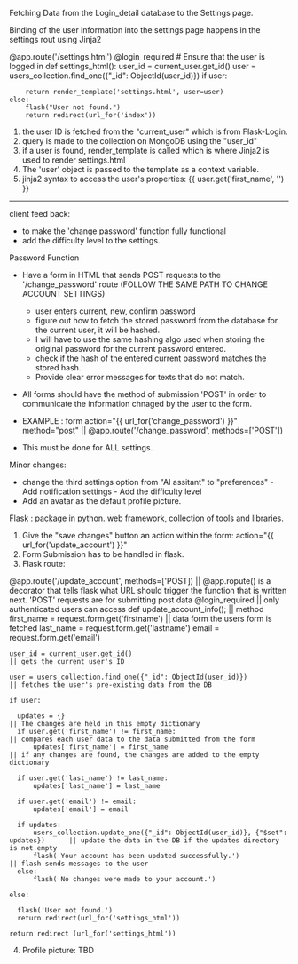Fetching Data from the Login_detail database to the Settings page.

Binding of the user information into the settings page happens in the settings rout using Jinja2

@app.route('/settings.html')
@login_required # Ensure that the user is logged in
def settings_html():
user_id = current_user.get_id()
user = users_collection.find_one({"\_id": ObjectId(user_id)})
if user:

        return render_template('settings.html', user=user)
    else:
        flash("User not found.")
        return redirect(url_for('index'))

1. the user ID is fetched from the "current_user" which is from Flask-Login.
2. query is made to the collection on MongoDB using the "user_id"
3. if a user is found, render_template is called which is where Jinja2 is used to render settings.html
4. The 'user' object is passed to the template as a context variable.
5. jinja2 syntax to access the user's properties: {{ user.get('first_name', '') }}

---

client feed back:

- to make the 'change password' function fully functional
- add the difficulty level to the settings.

Password Function

- Have a form in HTML that sends POST requests to the '/change_password' route (FOLLOW THE SAME PATH TO CHANGE ACCOUNT SETTINGS)

  - user enters current, new, confirm password
  - figure out how to fetch the stored password from the database for the current user, it will be hashed.
  - I will have to use the same hashing algo used when storing the original password for the current password entered.
  - check if the hash of the entered current password matches the stored hash.
  - Provide clear error messages for texts that do not match.

- All forms should have the method of submission 'POST' in order to communicate the information chnaged by the user to the form.
- EXAMPLE : form action="{{ url_for('change_password') }}" method="post" || @app.route('/change_password', methods=['POST'])
- This must be done for ALL settings.

Minor changes:

- change the third settings option from "AI assitant" to "preferences" - Add notification settings - Add the difficulty level
- Add an avatar as the default profile picture.

Flask : package in python. web framework, collection of tools and libraries.

1. Give the "save changes" button an action within the form: action="{{ url_for('update_account') }}"
2. Form Submission has to be handled in flask.
3. Flask route:

@app.route('/update_account', methods=['POST]) || @app.ropute() is a decorator that tells flask what URL should trigger the function that is written next. 'POST' requests are for submitting post data
@login_required || only authenticated users can access
def update_account_info(); || method
first_name = request.form.get('firstname') || data form the users form is fetched
last_name = request.form.get('lastname')
email = request.form.get('email')

    user_id = current_user.get_id()                                                       || gets the current user's ID

    user = users_collection.find_one({"_id": ObjectId(user_id)})                          || fetches the user's pre-existing data from the DB

    if user:

      updates = {}                                                                        || The changes are held in this empty dictionary
      if user.get('first_name') != first_name:                                            || compares each user data to the data submitted from the form
          updates['first_name'] = first_name                                              || if any changes are found, the changes are added to the empty dictionary

      if user.get('last_name') != last_name:
          updates['last_name'] = last_name

      if user.get('email') != email:
          updates['email'] = email

      if updates:
          users_collection.update_one({"_id": ObjectId(user_id)}, {"$set": updates})      || update the data in the DB if the updates directory is not empty
          flash('Your account has been updated successfully.')                            || flash sends messages to the user
      else:
          flash('No changes were made to your account.')

    else:

      flash('User not found.')
      return redirect(url_for('settings_html'))

    return redirect (url_for('settings_html'))

4. Profile picture: TBD

